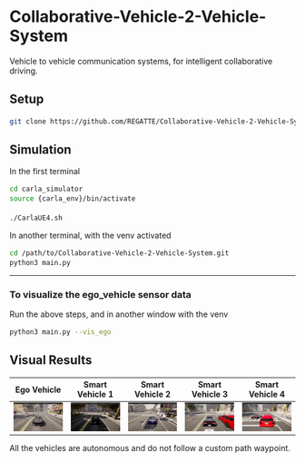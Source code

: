 # Collaborative-Vehicle-2-Vehicle-System
Vehicle to vehicle communication systems, for intelligent collaborative driving. 

## Setup

```bash
git clone https://github.com/REGATTE/Collaborative-Vehicle-2-Vehicle-System.git
```

## Simulation

In the first terminal

```bash
cd carla_simulator
source {carla_env}/bin/activate

./CarlaUE4.sh
```

In another terminal, with the venv activated

```bash
cd /path/to/Collaborative-Vehicle-2-Vehicle-System.git
python3 main.py
```

---

### To visualize the ego_vehicle sensor data

Run the above steps, and in another window with the venv

```bash
python3 main.py --vis_ego
```

## Visual Results

| Ego Vehicle | Smart Vehicle 1 | Smart Vehicle 2 | Smart Vehicle 3 | Smart Vehicle 4 |
|----------------------|---------------------|---------------------|---------------------|---------------------|
| ![Image 1](docs/Images/ego_veh.png) | ![Image 2](docs/Images/smart_veh_1.png) | ![Image 3](docs/Images/smart_veh_2.png) | ![Image 4](docs/Images/smart_veh_3.png) | ![Image 4](docs/Images/smart_veh_4.png) |

All the vehicles are autonomous and do not follow a custom path waypoint. 